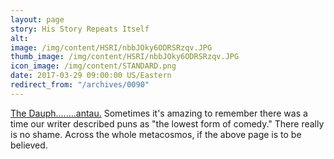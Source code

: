 ```yaml
---
layout: page
story: His Story Repeats Itself
alt:
image: /img/content/HSRI/nbbJOky6ODRSRzqv.JPG
thumb_image: /img/content/HSRI/nbbJOky6ODRSRzqv.JPG
icon_image: /img/content/STANDARD.png
date: 2017-03-29 09:00:00 US/Eastern
redirect_from: "/archives/0090"
---
```

[The Dauph........antau.](https://en.wikipedia.org/wiki/Charles_VII_of_France#Dauphin) Sometimes it's amazing to remember there was a time our writer described puns as "the lowest form of comedy." There really is no shame. Across the whole metacosmos, if the above page is to be believed.
